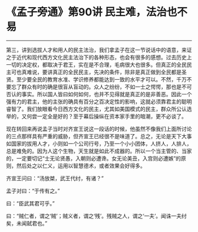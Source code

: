 # 《孟子旁通》第90讲 民主难，法治也不易

------

第三，讲到选拔人才和用人的民主法治，我们拿孟子在这一节说话中的语意，来证之于近代和现代西方文化民主法治下的各种形态，也会有很多的感想。过去历史上一切的决定权，都取决于君王，实在是不合理，毛病很大也很多。但真正的全民民主可也真难说，要讲真正的全民民主，先决的条件，除非是真正做到全民都是圣贤。至少要全民的教育水准、学识修养都能达到一致的水平才可以。不然，千万不要忘了群众有时的确是很盲从盲动的。众人之纷纷，不如一士之愕愕，那也是不可否认的事实。所以国人皆曰如何如何，也并不见得就是真正的是非善恶。因此一个强有力的君主，他的主张的确具有百分之百决定性的影响，这就必须靠君主的聪明睿智了。我们放眼看今日西方文化的民主，尤其如美国模式的民主，群众所公认选举的，又何尝一定全是好的？至于幕后操纵在资本家手里的暗潮，更不必谈了。

现在转回来再说孟子当时对齐宣王说这一段话的时候，他虽然不像我们上面所讨论的三点那样具有严重的威胁，但齐宣王已经很不是味道了。总之，无论是天下大事如国家的拔用人才，小则如一个公司行号，乃至一个小小团体，人挤人，人排人，总是难免的。因为人这个生物，天生就是如此不成器的。所以一个当主管的、当家的，一定要切记“士无论贤愚，入朝则必遭谗。女无论美丑，入宫则必遭嫉”的原则，然后处之以仁义，运用以智慧德术，或者效果会好得多。

齐宣王问曰：“汤放桀，武王代纣，有诸？”

孟子对曰：“于传有之。”

曰：“臣武其君可乎。”

曰：“贼仁者，谓之‘贼’；贼义者，谓之‘残’。残贼之人，谓之‘一夫’。闻诛一夫纣矣，未闻弑君也。”

